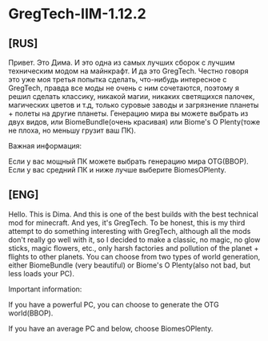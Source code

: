 # GregTech-IIM-1.12.2

## [RUS]
Привет. Это Дима. И это одна из самых лучших сборок с лучшим техническим модом на майнкрафт. И да это GregTech. Честно говоря это уже моя третья попытка сделать, что-нибудь интересное с GregTech, правда все моды не очень с ним сочетаются, поэтому я решил сделать классику, никакой магии, никаких светящихся палочек, магических цветов и т.д, только суровые заводы и загрязнение планеты + полеты на другие планеты. Генерацию мира вы можете выбрать из двух видов, или BiomeBundle(очень красивая) или Biome's O Plenty(тоже не плоха, но меньшу грузит ваш ПК).

Важная информация:

Если у вас мощный ПК можете выбрать генерацию мира OTG(BBOP).
Если у вас средний ПК и ниже лучше выберите BiomesOPlenty.

## [ENG]
Hello. This is Dima. And this is one of the best builds with the best technical mod for minecraft. And yes, it's GregTech. To be honest, this is my third attempt to do something interesting with GregTech, although all the mods don't really go well with it, so I decided to make a classic, no magic, no glow sticks, magic flowers, etc., only harsh factories and pollution of the planet + flights to other planets. You can choose from two types of world generation, either BiomeBundle (very beautiful) or Biome's O Plenty(also not bad, but less loads your PC).

Important information:

If you have a powerful PC, you can choose to generate the OTG world(BBOP).

If you have an average PC and below, choose BiomesOPlenty.
